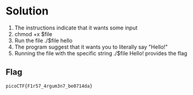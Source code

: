 # Solution

1. The instructions indicate that it wants some input
2. chmod +x $file
3. Run the file ./$file hello
4. The program suggest that it wants you to literally say "Hello!"
5. Running the file with the specific string ./$file Hello! provides the flag

## Flag
```
picoCTF{F1r57_4rgum3n7_be0714da}
```
